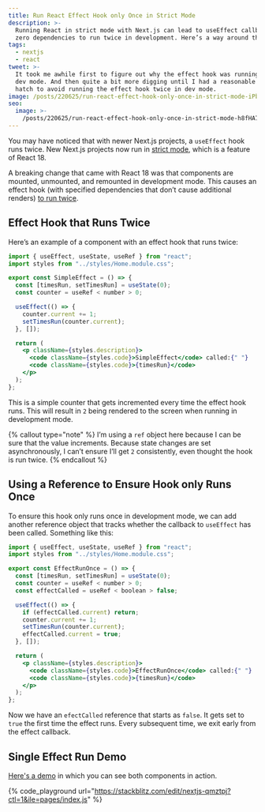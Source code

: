 ```yaml
---
title: Run React Effect Hook only Once in Strict Mode
description: >-
  Running React in strict mode with Next.js can lead to useEffect callbacks with
  zero dependencies to run twice in development. Here’s a way around that.
tags:
  - nextjs
  - react
tweet: >-
  It took me awhile first to figure out why the effect hook was running twice in
  dev mode. And then quite a bit more digging until I had a reasonable escape
  hatch to avoid running the effect hook twice in dev mode.
image: /posts/220625/run-react-effect-hook-only-once-in-strict-mode-iPbgxvcN.png
seo:
  image: >-
    /posts/220625/run-react-effect-hook-only-once-in-strict-mode-h8fHA769--meta.png
---
```


You may have noticed that with newer Next.js projects, a `useEffect` hook runs twice. New Next.js projects now run in [strict mode](https://nextjs.org/docs/api-reference/next.config.js/react-strict-mode), which is a feature of React 18.

A breaking change that came with React 18 was that components are mounted, unmounted, and remounted in development mode. This causes an effect hook (with specified dependencies that don’t cause additional renders) [to run twice](https://www.techiediaries.com/react-18-useeffect/).

## Effect Hook that Runs Twice

Here’s an example of a component with an effect hook that runs twice:

```jsx
import { useEffect, useState, useRef } from "react";
import styles from "../styles/Home.module.css";

export const SimpleEffect = () => {
  const [timesRun, setTimesRun] = useState(0);
  const counter = useRef < number > 0;

  useEffect(() => {
    counter.current += 1;
    setTimesRun(counter.current);
  }, []);

  return (
    <p className={styles.description}>
      <code className={styles.code}>SimpleEffect</code> called:{" "}
      <code className={styles.code}>{timesRun}</code>
    </p>
  );
};
```

This is a simple counter that gets incremented every time the effect hook runs. This will result in `2` being rendered to the screen when running in development mode.

{% callout type="note" %}
I’m using a `ref` object here because I can be sure that the value increments. Because state changes are set asynchronously, I can’t ensure I’ll get `2` consistently, even thought the hook is run twice.
{% endcallout %}

## Using a Reference to Ensure Hook only Runs Once

To ensure this hook only runs once in development mode, we can add another reference object that tracks whether the callback to `useEffect` has been called. Something like this:

```jsx
import { useEffect, useState, useRef } from "react";
import styles from "../styles/Home.module.css";

export const EffectRunOnce = () => {
  const [timesRun, setTimesRun] = useState(0);
  const counter = useRef < number > 0;
  const effectCalled = useRef < boolean > false;

  useEffect(() => {
    if (effectCalled.current) return;
    counter.current += 1;
    setTimesRun(counter.current);
    effectCalled.current = true;
  }, []);

  return (
    <p className={styles.description}>
      <code className={styles.code}>EffectRunOnce</code> called:{" "}
      <code className={styles.code}>{timesRun}</code>
    </p>
  );
};
```

Now we have an `efectCalled` reference that starts as `false`. It gets set to `true` the first time the effect runs. Every subsequent time, we exit early from the effect callback.

## Single Effect Run Demo

[Here's a demo](https://stackblitz.com/edit/nextjs-qmztpj?file=components%2FSimpleEffect.tsx,components%2FEffectRunOnce.tsx,pages%2Findex.js) in which you can see both components in action.

{% code_playground url="https://stackblitz.com/edit/nextjs-qmztpj?ctl=1&ile=pages/index.js" %}
